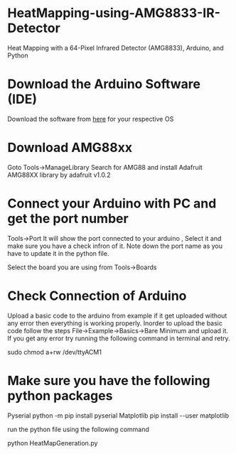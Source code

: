 # HeatMapping-using-AMG8833-IR-Detector
Heat Mapping with a 64-Pixel Infrared Detector (AMG8833), Arduino, and Python

# Download the Arduino Software (IDE)
Download the software from [here](https://www.arduino.cc/en/Guide/Linux) for your respective OS

# Download AMG88xx
Goto Tools->ManageLibrary
Search for AMG88 and install Adafruit AMG88XX library by adafruit v1.0.2

# Connect your Arduino with PC and get the port number
Tools->Port
It will show the port connected to your arduino , Select it and make sure you have a check infron of it.
Note down the port name as you have to update it in the python file.

Select the board you are using from Tools->Boards

# Check Connection of Arduino
Upload a basic code to the arduino from example if it get uploaded without any error then everything is working properly.
Inorder to upload the basic code follow the steps
File->Example->Basics->Bare Minimum and upload it.
If you get any error try running the following command in terminal and retry.

sudo chmod a+rw /dev/ttyACM1

# Make sure you have the following python packages
 Pyserial python -m pip install pyserial
 Matplotlib pip install --user matplotlib
 
 run the python file using the following command
 
 python HeatMapGeneration.py


